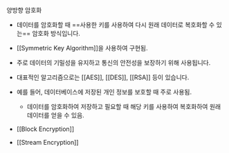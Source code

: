 양방향 암호화
- 데이터를 암호화할 때 ==사용한 키를 사용하여 다시 원래 데이터로 복호화할 수 있는== 암호화 방식입니다.
- [[Symmetric Key Algorithm]]을 사용하여 구현됨.
- 주로 데이터의 기밀성을 유지하고 통신의 안전성을 보장하기 위해 사용됩니다.
- 대표적인 알고리즘으로는 [[AES]], [[DES]], [[RSA]] 등이 있습니다.
- 예를 들어, 데이터베이스에 저장된 개인 정보를 보호할 때 주로 사용됨.
	- 데이터를 암호화하여 저장하고 필요할 때 해당 키를 사용하여 복호화하여 원래 데이터를 얻을 수 있음.


- [[Block Encryption]]
- [[Stream Encryption]]

